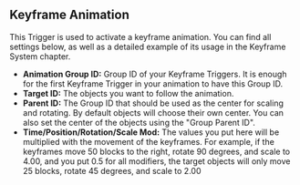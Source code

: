 ## Keyframe Animation
This Trigger is used to activate a keyframe animation. You can find all settings below, as well as a detailed example of its usage in the Keyframe System chapter.

- **Animation Group ID:** Group ID of your Keyframe Triggers. It is enough for the first Keyframe Trigger in your animation to have this Group ID.
- **Target ID:** The objects you want to follow the animation.
- **Parent ID:** The Group ID that should be used as the center for scaling and rotating. By default objects will choose their own center. You can also set the center of the objects using the "Group Parent ID".
- **Time/Position/Rotation/Scale Mod:** The values you put here will be multiplied with the movement of the keyframes. For example, if the keyframes move 50 blocks to the right, rotate 90 degrees, and scale to 4.00, and you put 0.5 for all modifiers, the target objects will only move 25 blocks, rotate 45 degrees, and scale to 2.00